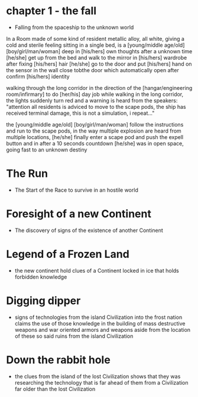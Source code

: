 # chapter 1 - the fall
* Falling from the spaceship to the unknown world

In a Room made of some kind of resident metallic alloy, all white, giving a cold and sterile feeling
sitting in a single bed, is a [young/middle age/old] [boy/girl/man/woman] deep in [his/hers] own thoughts
after a unknown time [he/she] get up from the bed and walk to the mirror in [his/hers] wardrobe
after fixing [his/hers] hair [he/she] go to the door and put [his/hers] hand on the sensor in the wall close tobthe door
which automatically open after confirm [his/hers] identity

walking through the long corridor in the direction of the [hangar/engineering room/infirmary] to do [her/his] day job
while walking in the long corridor, the lights suddenly turn red and a warning is heard from the speakers: "attention all residents
is adviced to move to the scape pods, the ship has received terminal damage, this is not a simulation, i repeat..."

the [young/middle age/old] [boy/girl/man/woman] follow the instructions and run to the scape pods, in the way multiple explosion
are heard from multiple locations, [he/she] finally enter a scape pod and push the expell button and in after a 10 seconds countdown
[he/she] was in open space, going fast to an unknown destiny 
# The Run
* The Start of the Race to survive in an hostile world

# Foresight of a new Continent
* The discovery of signs of the existence of another Continent

# Legend of a Frozen Land
* the new continent hold clues of a Continent locked in ice that holds forbidden knowledge

# Digging dipper
* signs of technologies from the island Civilization into the frost nation claims the use of those 
knowledge in the building of mass destructive weapons and war oriented armors and weapons
aside from the location of these so said ruins from the island Civilization

# Down the rabbit hole
* the clues from the island of the lost Civilization shows that they was researching the
technology that is far ahead of them from a Civilization far older than the lost Civilization 